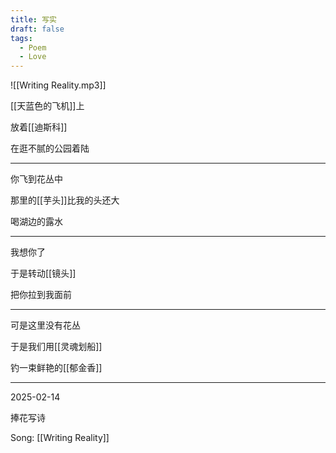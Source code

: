 ```yaml
---
title: 写实
draft: false
tags:
  - Poem
  - Love
---
```

![[Writing Reality.mp3]]

[[天蓝色的飞机]]上

放着[[迪斯科]]

在逛不腻的公园着陆

---
你飞到花丛中

那里的[[芋头]]比我的头还大

喝湖边的露水

---
我想你了

于是转动[[镜头]]

把你拉到我面前

---
可是这里没有花丛

于是我们用[[灵魂划船]]

钓一束鲜艳的[[郁金香]]

---
2025-02-14

捧花写诗

Song: [[Writing Reality]]
